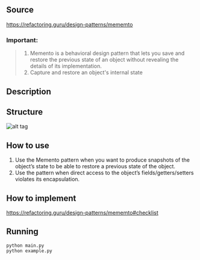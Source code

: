 ## Source

https://refactoring.guru/design-patterns/mememto

### Important:

> 1. Memento is a behavioral design pattern that lets you save and restore the previous state of an object without revealing the details of its implementation.
> 2. Capture and restore an object's internal state

## Description

## Structure

![alt tag](mememto.png)

## How to use

1. Use the Memento pattern when you want to produce snapshots of the object’s state to be able to restore a previous state of the object.
2. Use the pattern when direct access to the object’s fields/getters/setters violates its encapsulation.

## How to implement

https://refactoring.guru/design-patterns/mememto#checklist

## Running

```
python main.py
python example.py
```